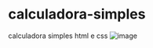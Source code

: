 # calculadora-simples
calculadora simples html e css
![image](https://user-images.githubusercontent.com/84939122/190491718-d7e29273-53d8-421f-b802-d98b2b9e772d.png)
